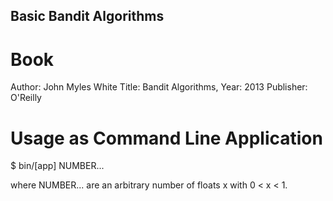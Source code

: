 ## Basic Bandit Algorithms

# Book

Author: John Myles White
Title: Bandit Algorithms,
Year: 2013
Publisher: O'Reilly

# Usage as Command Line Application

$ bin/[app] NUMBER...

where NUMBER... are an arbitrary number of floats x with 0 < x < 1.
